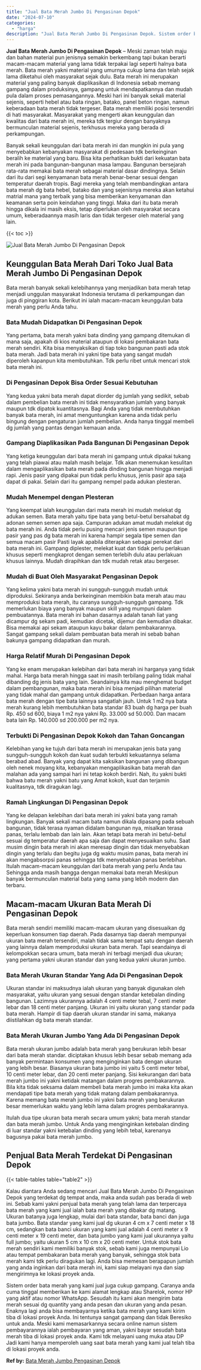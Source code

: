 ```yaml
---
title: "Jual Bata Merah Jumbo Di Pengasinan Depok"
date: "2024-07-10"
categories: 
  - "harga"
description: "Jual Bata Merah Jumbo Di Pengasinan Depok. Sistem order bata merah yang kami jual juga cukup gampang. Caranya anda cuma tinggal memberikan ke kami alamat len..."
---
```


**Jual Bata Merah Jumbo Di Pengasinan Depok** – Meski zaman telah maju dan bahan material pun jenisnya semakin berkembang tapi bukan berarti macam-macam material yang lama tidak terpakai lagi seperti halnya bata merah. Bata merah yakni material yang umurnya cukup lama dan telah sejak lama diketahui oleh masyarakat sejak dulu. Bata merah ini merupakan material yang paling banyak diaplikasikan di Indonesia sebab memang gampang dalam produksinya, gampang untuk mendapatkannya dan mudah pula dalam proses pemasangannya. Meski hari ini banyak sekali material sejenis, seperti hebel atau bata ringan, batako, panel beton ringan, namun keberadaan bata merah tidak tergeser. Bata merah memiliki posisi tersendiri di hati masyarakat. Masyarakat yang mengerti akan keunggulan dan kwalitas dari bata merah ini, mereka tdk tergiur dengan banyaknya bermunculan material sejenis, terkhusus mereka yang berada di perkampungan.

Banyak sekali keunggulan dari bata merah ini dan mungkin ini pula yang menyebabkan kebanyakan masyarakat di pedesaan tdk berkeinginan beralih ke material yang baru. Bisa kita perhatikan bukti dari kekuatan bata merah ini pada bangunan-bangunan masa lampau. Bangunan bersejarah rata-rata memakai bata merah sebagai material dasar dindingnya. Selain dari itu dari segi kenyamanan bata merah benar-benar sesuai dengan temperatur daerah tropis. Bagi mereka yang telah membandingkan antara bata merah dg bata hebel, batako dan yang sejenisnya mereka akan ketahui matrial mana yang terbaik yang bisa memberikan kenyamanan dan keamanan serta poin keindahan yang tinggi. Maka dari itu bata merah hingga dikala ini masih eksis, tetap diperlukan oleh masyarakat secara umum, keberadaannya masih laris dan tidak tergeser oleh material yang lain.

{{< toc >}}

![Jual Bata Merah Jumbo Di Pengasinan Depok](/images/jual-bata-merah-10.png)

## Keunggulan Bata Merah Dari Toko Jual Bata Merah Jumbo Di Pengasinan Depok

Bata merah banyak sekali kelebihannya yang menjadikan bata merah tetap menjadi unggulan masyarakat Indonesia terutama di perkampungan dan juga di pinggiran kota. Berikut ini ialah macam-macam keunggulan bata merah yang perlu Anda tahu.

### Bata Mudah Didapatkan Di Pengasinan Depok

Yang pertama, bata merah yakni bata dinding yang gampang ditemukan di mana saja, apakah di kios material ataupun di lokasi pembakaran bata merah sendiri. Kita bisa menyaksikan di tiap toko bangunan pasti ada stok bata merah. Jadi bata merah ini yakni tipe bata yang sangat mudah diperoleh kapanpun kita membutuhkan. Tdk perlu ribet untuk mencari stok bata merah ini.

### Di Pengasinan Depok Bisa Order Sesuai Kebutuhan

Yang kedua yakni bata merah dapat diorder dg jumlah yang sedikit, sebab dalam pembelian bata merah ini tidak mensyaratkan jumlah yang banyak maupun tdk dipatok kuantitasnya. Bagi Anda yang tidak membutuhkan banyak bata merah, ini amat menguntungkan karena anda tidak perlu bingung dengan pengaturan jumlah pembelian. Anda hanya tinggal membeli dg jumlah yang pantas dengan kemauan anda.

### Gampang Diaplikasikan Pada Bangunan Di Pengasinan Depok

Yang ketiga keunggulan dari bata merah ini gampang untuk dipakai tukang yang telah piawai atau malah masih belajar. Tdk akan menemukan kesulitan dalam mengaplikasikan bata merah pada dinding bangunan hingga menjadi rapi. Jenis pasir yang dipakai pun tidak perlu khusus, jenis pasir apa saja dapat di pakai. Selain dari itu gampang nempel pada adukan plesteran.

### Mudah Menempel dengan Plesteran

Yang keempat ialah keunggulan dari mata merah ini mudah melekat dg adukan semen. Bata merah yaitu tipe bata yang betul-betul bersahabat dg adonan semen semen apa saja. Campuran adukan amat mudah melekat dg bata merah ini. Anda tidak perlu pusing mencari jenis semen maupun tipe pasir yang pas dg bata merah ini karena hampir segala tipe semen dan semua macam pasir Pasti layak apabila diterapkan sebagai perekat dari bata merah ini. Gampang diplester, melekat kuat dan tidak perlu perlakuan khusus seperti mengkaprot dengan semen terlebih dulu atau perlakuan khusus lainnya. Mudah dirapihkan dan tdk mudah retak atau bergeser.

### Mudah di Buat Oleh Masyarakat Pengasinan Depok

Yang kelima yakni bata merah ini sungguh-sungguh mudah untuk diproduksi. Sekiranya anda berkeinginan membikin bata merah atau mau memproduksi bata merah, itu caranya sungguh-sungguh gampang. Tdk memerlukan biaya yang banyak maupun skill yang mumpuni dalam pembuatannya. Bata merah ini bahan dasarnya adalah tanah liat yang dicampur dg sekam padi, kemudian dicetak, dijemur dan kemudian dibakar. Bisa memakai api sekam ataupun kayu bakar dalam pembakarannya. Sangat gampang sekali dalam pembuatan bata merah ini sebab bahan bakunya gampang didapatkan dan murah.

### Harga Relatif Murah Di Pengasinan Depok

Yang ke enam merupakan kelebihan dari bata merah ini harganya yang tidak mahal. Harga bata merah hingga saat ini masih terbilang paling tidak mahal dibanding dg jenis bata yang lain. Seandainya kita mau menghemat budget dalam pembangunan, maka bata merah ini bisa menjadi pilihan material yang tidak mahal dan gampang untuk didapatkan. Perbedaan harga antara bata merah dengan tipe bata lainnya sangatlah jauh. Untuk 1 m2 nya bata merah kurang lebih membutuhkan bata standar 83 buah dg harga per buah Rp. 450 sd 600, biaya 1 m2 nya yakni Rp. 33.000 sd 50.000. Dan macam bata lain Rp. 140.000 sd 200.000 per m2 nya.

### Terbukti Di Pengasinan Depok Kokoh dan Tahan Goncangan

Kelebihan yang ke tujuh dari bata merah ini merupakan jenis bata yang sungguh-sungguh kokoh dan kuat sudah terbukti kekuatannya selama berabad abad. Banyak yang dapat kita saksikan bangunan yang dibangun oleh nenek moyang kita, kebanyakan mengaplikasikan bata merah dan malahan ada yang sampai hari ini tetap kokoh berdiri. Nah, itu yakni bukti bahwa batu merah yakni batu yang Amat kokoh, kuat dan terjamin kualitasnya, tdk diragukan lagi.

### Ramah Lingkungan Di Pengasinan Depok

Yang ke delapan kelebihan dari bata merah ini yakni bata yang ramah lingkungan. Banyak sekali macam bata namun dikala dipasang pada sebuah bangunan, tidak terasa nyaman didalam bangunan nya, misalkan terasa panas, terlalu lembab dan lain lain. Akan tetapi bata merah ini betul-betul sesuai dg temperatur daerah apa saja dan dapat menyesuaikan suhu. Saat musim dingin bata merah ini akan meresap dingin dan tidak menyebabkan dingin yang terlalu dan begitu juga dg waktu musim panas, bata merah ini akan mengabsorpsi panas sehingga tdk menyebabkan panas berlebihan. Itulah macam-macam keunggulan dari bata merah yang perlu Anda tau Sehingga anda masih bangga dengan memakai bata merah Meskipun banyak bermunculan material bata yang sama yang lebih modern dan terbaru.

## Macam-macam Ukuran Bata Merah Di Pengasinan Depok

Bata merah sendiri memiliki macam-macam ukuran yang disesuaikan dg keperluan konsumen tiap daerah. Pada dasarnya tiap daerah mempunyai ukuran bata merah tersendiri, malah tidak sama tempat satu dengan daerah yang lainnya dalam memproduksi ukuran bata merah. Tapi seandainya di kelompokkan secara umum, bata merah ini terbagi menjadi dua ukuran; yang pertama yakni ukuran standar dan yang kedua yakni ukuran jumbo.

### Bata Merah Ukuran Standar Yang Ada Di Pengasinan Depok

Ukuran standar ini maksudnya ialah ukuran yang banyak digunakan oleh masyarakat, yaitu ukuran yang sesuai dengan standar ketebalan dinding bangunan. Lazimnya ukurannya adalah 4 centi meter tebal, 7 centi meter lebar dan 18 centi meter panjang. Ukuran ini yaitu ukuran yang standar pada bata merah. Hampir di tiap daerah ukuran standar ini sama, makanya diistilahkan dg bata merah standar.

### Bata Merah Ukuran Jumbo Yang Ada Di Pengasinan Depok

Bata merah ukuran jumbo adalah bata merah yang berukuran lebih besar dari bata merah standar. diciptakan khusus lebih besar sebab memang ada banyak permintaan konsumen yang menginginkan bata dengan ukuran yang lebih besar. Biasanya ukuran bata jumbo ini yaitu 5 centi meter tebal, 10 centi meter lebar, dan 20 centi meter panjang. Sisi kekurangan dari bata merah jumbo ini yakni ketidak matangan dalam progres pembakarannya. Bila kita tidak seksama dalam membeli bata merah jumbo ini maka kita akan mendapati tipe bata merah yang tidak matang dalam pembakarannya. Karena memang bata merah jumbo ini yakni bata merah yang berukuran besar memerlukan waktu yang lebih lama dalam progres pembakarannya.

Itulah dua tipe ukuran bata merah secara umum yakni; bata merah standar dan bata merah jumbo. Untuk Anda yang menginginkan ketebalan dinding di luar standar yakni ketebalan dinding yang lebih tebal, karenanya bagusnya pakai bata merah jumbo.

## Penjual Bata Merah Terdekat Di Pengasinan Depok

{{< table-tables table="table2" >}}

Kalau diantara Anda sedang mencari Jual Bata Merah Jumbo Di Pengasinan Depok yang terdekat dg tempat anda, maka anda sudah pas berada di web ini. Sebab kami yakni penjual bata merah yang telah lama dan terpercaya bata merah yang kami jual ialah bata merah yang dibakar dg matang. Ukuran batanya juga lengkap, mulai dari bata standar, bata banci dan juga bata jumbo. Bata standar yang kami jual dg ukuran 4 cm x 7 centi meter x 18 cm, sedangkan bata banci ukuran yang kami jual adalah 4 centi meter x 9 centi meter x 19 centi meter, dan bata jumbo yang kami jual ukurannya yaitu full jumbo; yaitu ukuran 5 cm x 10 cm x 20 centi meter. Untuk stok bata merah sendiri kami memiliki banyak stok, sebab kami juga mempunyai Lio atau tempat pembakaran bata merah yang banyak, sehingga stok bata merah kami tdk perlu diragukan lagi. Anda bisa memesan berapapun jumlah yang anda inginkan dari bata merah ini, kami siap melayani nya dan siap mengirimnya ke lokasi proyek anda.

Sistem order bata merah yang kami jual juga cukup gampang. Caranya anda cuma tinggal memberikan ke kami alamat lengkap atau Sharelok, nomor HP yang aktif atau nomor WhatsApp. Sesudah itu kami akan mengirim bata merah sesuai dg quantity yang anda pesan dan ukuran yang anda pesan. Enaknya lagi anda bisa membayarnya ketika bata merah yang kami kirim tiba di lokasi proyek Anda. Ini tentunya sangat gampang dan tidak Beresiko untuk anda. Meski kami memasarkannya secara online namun sistem pembayarannya ialah pembayaran yang aman, yakni bayar sesudah bata merah tiba di lokasi proyek anda. Kami tdk melayani uang muka atau DP Jadi kami hanya memperoleh uang saat bata merah yang kami jual telah tiba di lokasi proyek anda.

**Ref by:** [Bata Merah Jumbo Pengasinan Depok](https://id.wikipedia.org/wiki/Bata)
